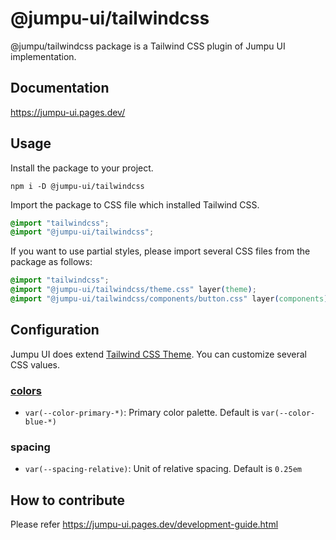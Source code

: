 # @jumpu-ui/tailwindcss

@jumpu/tailwindcss package is a Tailwind CSS plugin of Jumpu UI implementation.

## Documentation

https://jumpu-ui.pages.dev/

## Usage

Install the package to your project.

```shell
npm i -D @jumpu-ui/tailwindcss
```

Import the package to CSS file which installed Tailwind CSS.

```css
@import "tailwindcss";
@import "@jumpu-ui/tailwindcss";
```

If you want to use partial styles, please import several CSS files from the package as follows:

```css
@import "tailwindcss";
@import "@jumpu-ui/tailwindcss/theme.css" layer(theme);
@import "@jumpu-ui/tailwindcss/components/button.css" layer(components);
```

## Configuration

Jumpu UI does extend [Tailwind CSS Theme](https://tailwindcss.com/docs/theme). You can customize several CSS values.

### [colors](https://tailwindcss.com/docs/customizing-colors)

- `var(--color-primary-*)`: Primary color palette. Default is `var(--color-blue-*)`

### spacing

- `var(--spacing-relative)`: Unit of relative spacing. Default is `0.25em`

## How to contribute

Please refer https://jumpu-ui.pages.dev/development-guide.html
